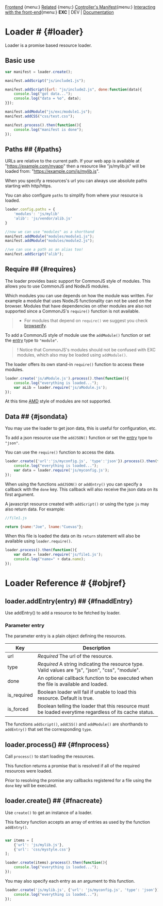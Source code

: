 [Frontend](./fte_index.md) {menu:}
[Related]() {menu:}
[Controller's Manifest](./doc_client_controller_manifest.md){menu:}
[Interacting with the front-end](./doc_server_client.md){menu:}
**EXC** | DEV | [Documentation](./doc_index.md)<BR>

# Loader # {#loader}

Loader is a promise based resource loader.


## Basic use ##

```js
var manifest = loader.create();

manifest.addScript("js/include1.js");

manifest.addScript({url: "js/include2.js", done:function(data){
	console.log("got data...");
	console.log("data = %o", data);
}});

manifest.addModule("js/exc/module1.js");
manifest.addCSS("css/test.css");

manifest.process().then(function(){
	console.log("manifest is done");
});
```
## Paths ## {#paths}

URLs are relative to the current path. If your web app is available at "https://example.com/myapp" then a resource like "js/mylib.js" will be loaded from: "https://example.com/js/mylib.js".

When you specify a resources's url you can always use absolute paths starting with http/https.

You can also configure `paths` to simplify from where your resource is loaded.

```js
loader.config.paths = {
	'modules': 'js/mylib'
	'alib': 'js/vendor/alib.js'
}

//now we can use "modules" as a shorthand
manifest.addModule("modules/module1.js");
manifest.addModule("modules/module2.js");

//we can use a path as an alias too!
manifest.addScript("alib");
```

## Require ## {#requires}

The loader provides basic support for CommonJS style of modules. This allows you to use CommonJS and NodeJS modules.

Which modules you can use depends on how the module was written. For example a module that uses NodeJS functionality can not be used on the browser. Modules that have dependencies on other modules are also not supported since a CommonJS's `require()` function is not available.

> * For modules that depend on `require()` we suggest you check [browserify](http://browserify.org).

To add a CommonJS style of module use the `addModule()` function or set the [entry](#fnaddEntry) type to `"module"`.

> ! Notice that CommonJS's modules should not be confused with EXC modules, which also may be loaded using `addModule()`.

The loader offers its own stand-in `require()` function to access these modules.

```js
loader.create('js/aModule.js').process().then(function(){
	console.log("everything is loaded...");
	var aLib = loader.require('js/aModule.js');
});
```

At this time [AMD](https://github.com/amdjs/amdjs-api/wiki/AMD) style of modules are not supported.

## Data ## {#jsondata}

You may use the loader to get json data, this is useful for configuration, etc.

To add a json resource use the `addJSON()` function or set the [entry](#fnaddEntry) type to `"json"`.

You can use the `require()` function to access the data.

```js
loader.create({'url':'js/myconfig.js', 'type':'json'}).process().then(function(){
	console.log("everything is loaded...");
	var data = loader.require('js/myconfig.js');
});
```

When using the functions `addJSON()` or `addEntry()` you can specify a callback with the `done` key. This callback will also receive the json data on its first argument.

A javascript resource created with `addScript()` or using the type `js` may also return data. For example:

```js
//file1.js

return {name:"Joe", lname:"Cuevas"};
```

When this file is loaded the data on its `return` statement will also be available using `loader.require()`.

```js
loader.process().then(function(){
	var data = loader.require('js/file1.js');
	console.log("name=" + data.name);
});
```

# Loader Reference # {#objref}


## loader.addEntry(entry) ## {#fnaddEntry}

Use addEntry() to add a resource to be fetched by loader.


### Parameter entry ###

The parameter entry is a plain object defining the resources.

| Key | Description |
| -- | -- |
| url | *Required* The url of the resource.<br> |
| type | *Required* A string indicating the resource type. Valid values are "js", "json", "css", "module". |
| done | An optional callback function to be executed when the file is available and loaded. |
| is_required | Boolean loader will fail if unable to load this resource. Default is true. |
| is_forced | Boolean telling the loader that this resource must be loaded everytime regardless of its cache status. |


The functions `addScript()`, `addCSS()` and `addModule()` are shorthands to `addEntry()` that set the corresponding `type`.

## loader.process() ## {#fnprocess}

Call `process()` to start loading the resources.

This function returns a promise that is resolved if all of the required resources were loaded.

Prior to resolving the promise any callbacks registered for a file using the `done` key will be executed.

## loader.create() ## {#fnacreate}

Use `create()` to get an instance of a loader.

This factory function accepts an array of entries as used by the function `addEntry()`.

```js

var items = [
	{'url': 'js/mylib.js'},
	{'url': 'css/mystyle.css'}
];

loader.create(items).process().then(function(){
	console.log("everything is loaded...");
});
```

You may also specify each entry as an argument to this function.

```js
loader.create('js/mylib.js', {'url': 'js/myconfig.js', 'type': 'json'}).process().then(function(){
	console.log("everything is loaded...");
});
```

